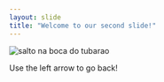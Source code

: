 ```yaml
---
layout: slide
title: "Welcome to our second slide!"
---
```

![salto na boca do tubarao](https://user-images.githubusercontent.com/83962062/117674607-3223bd80-b182-11eb-9a61-14b487650f45.gif)

Use the left arrow to go back!
